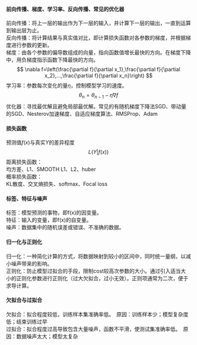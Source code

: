#### 前向传播、梯度、学习率、反向传播、常见的优化器
前向传播：将上一层的输出作为下一层的输入，并计算下一层的输出，一直到运算到输出层为止。  
反向传播：将计算结果与真实值对比，即计算损失函数对各参数的梯度，并根据梯度进行参数的更新。  
梯度：由各个参数的偏导数组成的向量，指向函数值增长最快的方向。在梯度下降中，用负梯度指示函数下降最快的方向。
$$
\nabla f=\left(\frac{\partial f}{\partial x_1},\frac{\partial f}{\partial x_2},...,\frac{\partial f}{\partial x_n}\right)
$$ 
学习率：参数每次变化的量$\eta$，控制模型学习的速度。  
$$
\theta_n=\theta_{n-1}-\eta\nabla f
$$
优化器：寻找最优解且避免局部最优解。常见的有随机梯度下降法SGD、带动量的SGD、Nesterov加速梯度、自适应梯度算法、RMSProp、Adam
#### 损失函数  
预测值$f(x)$与真实$Y$的差异程度
$$
L(Y|f(x))
$$
距离损失函数：  
均方差、L1、SMOOTH L1、L2、huber  
概率损失函数：  
 KL散度、交叉熵损失、softmax、Focal loss
#### 标签、特征与噪声
标签：模型预测的事物，即f(x)的因变量。  
特征：输入的变量，即f(x)的自变量。  
噪声：数据集中的随机误差或错误、不准确的数据。
#### 归一化与正则化
归一化：一种简化计算的方式，将数据映射到较小的区间中，同时统一量纲，以减小噪声带来的影响。  
正则化：防止模型过拟合的手段，限制cost较高次参数的大小。通过引入适当大小的正则化参数进行正则化（过大欠拟合，过小无效）。正则项通常为二次，便于求导计算。
#### 欠拟合与过拟合
欠拟合：拟合程度较低，训练样本集准确率低。&ensp;原因：训练样本少；模型复杂度低；结束训练过早   
过拟合：拟合程度过高导致包含大量噪声，函数不平滑，使测试集准确率低。&ensp;原因：数据噪声太大；模型太复杂